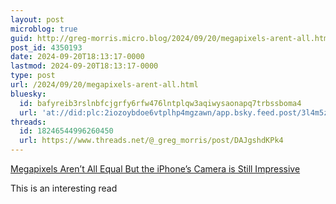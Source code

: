 ```yaml
---
layout: post
microblog: true
guid: http://greg-morris.micro.blog/2024/09/20/megapixels-arent-all.html
post_id: 4350193
date: 2024-09-20T18:13:17-0000
lastmod: 2024-09-20T18:13:17-0000
type: post
url: /2024/09/20/megapixels-arent-all.html
bluesky:
  id: bafyreib3rslnbfcjgrfy6rfw476lntplqw3aqiwysaonapq7trbssboma4
  url: 'at://did:plc:2iozoybdoe6vtplhp4mgzawn/app.bsky.feed.post/3l4m5zkdvh22h'
threads:
  id: 18246544996260450
  url: https://www.threads.net/@_greg_morris/post/DAJgshdKPk4
---
```

[Megapixels Aren’t All Equal But the iPhone’s Camera is Still Impressive](https://petapixel.com/2024/09/18/megapixels-arent-all-equal-but-the-iphones-camera-is-still-impressive/)

This is an interesting read 
